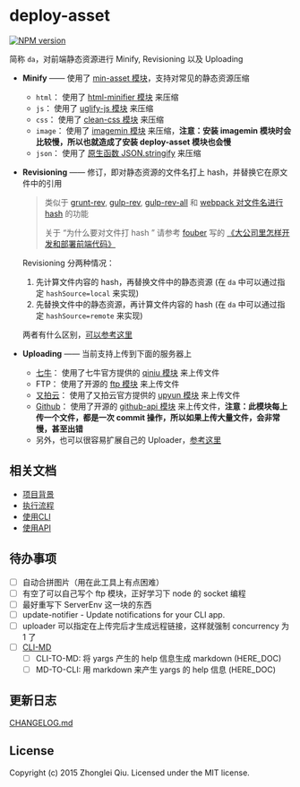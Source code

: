 # deploy-asset

[![NPM version](https://badge.fury.io/js/deploy-asset.svg)](https://npmjs.org/package/deploy-asset)

简称 `da`，对前端静态资源进行 Minify, Revisioning 以及 Uploading

* **Minify** —— 使用了 [min-asset 模块](https://github.com/qiu8310/min-asset)，支持对常见的静态资源压缩
  - `html`： 使用了 [html-minifier 模块](http://kangax.github.io/html-minifier/) 来压缩
  - `js`： 使用了 [uglify-js 模块](https://github.com/mishoo/UglifyJS2/) 来压缩
  - `css`： 使用了 [clean-css 模块](https://github.com/jakubpawlowicz/clean-css) 来压缩
  - `image`： 使用了 [imagemin 模块](https://github.com/imagemin/imagemin/) 来压缩，**注意：安装 imagemin 模块时会比较慢，所以也就造成了安装 deploy-asset 模块也会慢**
  - `json`： 使用了 [原生函数 JSON.stringify](https://developer.mozilla.org/zh-CN/docs/Web/JavaScript/Reference/Global_Objects/JSON/stringify) 来压缩

* **Revisioning** —— 修订，即对静态资源的文件名打上 hash，并替换它在原文件中的引用
  > 类似于 [grunt-rev](https://github.com/cbas/grunt-rev), [gulp-rev](https://github.com/sindresorhus/gulp-rev), [gulp-rev-all](https://github.com/smysnk/gulp-rev-all) 和 [webpack 对文件名进行 hash](http://webpack.github.io/docs/configuration.html#output-chunkfilename) 的功能
  >
  > 关于 “为什么要对文件打 hash ” 请参考 [fouber](https://github.com/fouber) 写的 [《大公司里怎样开发和部署前端代码》](https://github.com/fouber/blog/issues/6)
  >

  Revisioning 分两种情况：

  1. 先计算文件内容的 hash，再替换文件中的静态资源 (在 `da` 中可以通过指定 `hashSource=local` 来实现)
  2. 先替换文件中的静态资源，再计算文件内容的 hash (在 `da` 中可以通过指定 `hashSource=remote` 来实现)

  两者有什么区别，[可以参考这里](https://github.com/smysnk/gulp-rev-all#consider-the-following-example)

* **Uploading** —— 当前支持上传到下面的服务器上
  - [七牛][qiniu]： 使用了七牛官方提供的 [qiniu 模块](https://github.com/qiniu/nodejs-sdk) 来上传文件
  - FTP： 使用了开源的 [ftp 模块](https://github.com/mscdex/node-ftp) 来上传文件
  - [又拍云][upyun]： 使用了又拍云官方提供的 [upyun 模块](https://github.com/upyun/node-upyun) 来上传文件
  - [Github][github]： 使用了开源的 [github-api 模块](https://github.com/michael/github) 来上传文件，**注意：此模块每上传一个文件，都是一次 commit 操作，所以如果上传大量文件，会非常慢，甚至出错**
  - 另外，也可以很容易扩展自己的 Uploader，[参考这里][uploaders]

## 相关文档

* [项目背景](./docs/Background.md)
* [执行流程](./docs/Flow.md)
* [使用CLI](./docs/Use_CLI.md)
* [使用API](./docs/Use_API.md)

## 待办事项

* [ ] 自动合拼图片（用在此工具上有点困难）
* [ ] 有空了可以自己写个 ftp 模块，正好学习下 node 的 socket 编程
* [ ] 最好重写下 ServerEnv 这一块的东西
* [ ] update-notifier - Update notifications for your CLI app.
* [ ] uploader 可以指定在上传完后才生成远程链接，这样就强制 concurrency 为 1 了
* [ ] [CLI-MD](https://github.com/finnp/cli-md/blob/master/index.js)
  - [ ] CLI-TO-MD: 将 yargs 产生的 help 信息生成 markdown (HERE_DOC)
  - [ ] MD-TO-CLI: 用 markdown 来产生 yargs 的 help 信息 (HERE_DOC)

## 更新日志

[CHANGELOG.md](./CHANGELOG.md)

## License

Copyright (c) 2015 Zhonglei Qiu. Licensed under the MIT license.


[da-repo]: https://github.com/qiu8310/deploy-asset
[qiniu]: http://www.qiniu.com/
[upyun]: https://www.upyun.com/
[github]: https://github.com/
[uploaders]: ./src/uploaders


